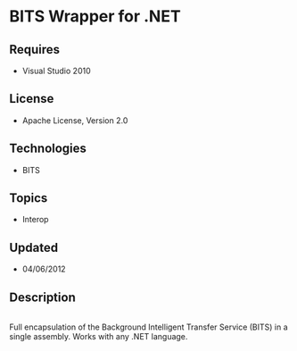 # BITS Wrapper for .NET
## Requires
- Visual Studio 2010
## License
- Apache License, Version 2.0
## Technologies
- BITS
## Topics
- Interop
## Updated
- 04/06/2012
## Description

<div class="mcePaste" id="_mcePaste" style="width:1px; height:1px; overflow:hidden; top:0px; left:-10000px">
&#65279;</div>
<p>Full encapsulation of the Background Intelligent Transfer Service (BITS) in a single assembly. Works with any .NET language.</p>

